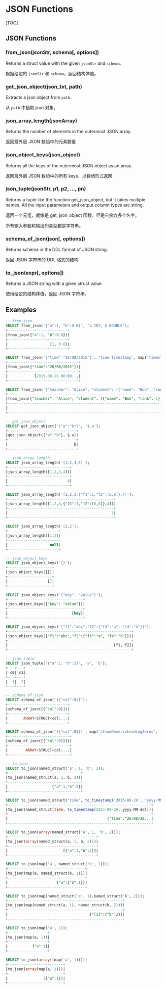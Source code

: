 # JSON Functions

[TOC]

## JSON Functions

### from_json(jsonStr, schema[, options])

Returns a struct value with the given `jsonStr` and `schema`.

根据给定的 `jsonStr` 和 `schema`，返回结构体值。

### get_json_object(json_txt, path)

Extracts a json object from `path`.

从 `path` 中抽取 json 对象。

### json_array_length(jsonArray)

Returns the number of elements in the outermost JSON array.

返回最外层 JSON 数组中的元素数量

### json_object_keys(json_object)

Returns all the keys of the outermost JSON object as an array.

返回最外层 JSON 数组中的所有 keys，以数组形式返回

### json_tuple(jsonStr, p1, p2, ..., pn)

Returns a tuple like the function get_json_object, but it takes multiple names. All the input parameters and output column types are string.

返回一个元组，就像是 get_json_object 函数，但是它接收多个名字。

所有输入参数和输出列类型都是字符串。

### schema_of_json(json[, options])

Returns schema in the DDL format of JSON string.

返回 JSON 字符串的 DDL 格式的结构

### to_json(expr[, options])

Returns a JSON string with a given struct value

使用给定的结构体值，返回 JSON 字符串。

## Examples

```sql
-- from_json
SELECT from_json('{"a":1, "b":0.8}', 'a INT, b DOUBLE');
+---------------------------+
|from_json({"a":1, "b":0.8})|
+---------------------------+
|                   {1, 0.8}|
+---------------------------+

SELECT from_json('{"time":"26/08/2015"}', 'time Timestamp', map('timestampFormat', 'dd/MM/yyyy'));
+--------------------------------+
|from_json({"time":"26/08/2015"})|
+--------------------------------+
|            {2015-08-26 00:00...|
+--------------------------------+

SELECT from_json('{"teacher": "Alice", "student": [{"name": "Bob", "rank": 1}, {"name": "Charlie", "rank": 2}]}', 'STRUCT<teacher: STRING, student: ARRAY<STRUCT<name: STRING, rank: INT>>>');
+--------------------------------------------------------------------------------------------------------+
|from_json({"teacher": "Alice", "student": [{"name": "Bob", "rank": 1}, {"name": "Charlie", "rank": 2}]})|
+--------------------------------------------------------------------------------------------------------+
|                                                                                    {Alice, [{Bob, 1}...|
+--------------------------------------------------------------------------------------------------------+

-- get_json_object
SELECT get_json_object('{"a":"b"}', '$.a');
+-------------------------------+
|get_json_object({"a":"b"}, $.a)|
+-------------------------------+
|                              b|
+-------------------------------+

-- json_array_length
SELECT json_array_length('[1,2,3,4]');
+----------------------------+
|json_array_length([1,2,3,4])|
+----------------------------+
|                           4|
+----------------------------+

SELECT json_array_length('[1,2,3,{"f1":1,"f2":[5,6]},4]');
+------------------------------------------------+
|json_array_length([1,2,3,{"f1":1,"f2":[5,6]},4])|
+------------------------------------------------+
|                                               5|
+------------------------------------------------+

SELECT json_array_length('[1,2');
+-----------------------+
|json_array_length([1,2)|
+-----------------------+
|                   null|
+-----------------------+

-- json_object_keys
SELECT json_object_keys('{}');
+--------------------+
|json_object_keys({})|
+--------------------+
|                  []|
+--------------------+

SELECT json_object_keys('{"key": "value"}');
+----------------------------------+
|json_object_keys({"key": "value"})|
+----------------------------------+
|                             [key]|
+----------------------------------+

SELECT json_object_keys('{"f1":"abc","f2":{"f3":"a", "f4":"b"}}');
+--------------------------------------------------------+
|json_object_keys({"f1":"abc","f2":{"f3":"a", "f4":"b"}})|
+--------------------------------------------------------+
|                                                [f1, f2]|
+--------------------------------------------------------+

-- json_tuple
SELECT json_tuple('{"a":1, "b":2}', 'a', 'b');
+---+---+
| c0| c1|
+---+---+
|  1|  2|
+---+---+

-- schema_of_json
SELECT schema_of_json('[{"col":0}]');
+---------------------------+
|schema_of_json([{"col":0}])|
+---------------------------+
|       ARRAY<STRUCT<col:...|
+---------------------------+

SELECT schema_of_json('[{"col":01}]', map('allowNumericLeadingZeros', 'true'));
+----------------------------+
|schema_of_json([{"col":01}])|
+----------------------------+
|        ARRAY<STRUCT<col:...|
+----------------------------+

-- to_json
SELECT to_json(named_struct('a', 1, 'b', 2));
+---------------------------------+
|to_json(named_struct(a, 1, b, 2))|
+---------------------------------+
|                    {"a":1,"b":2}|
+---------------------------------+

SELECT to_json(named_struct('time', to_timestamp('2015-08-26', 'yyyy-MM-dd')), map('timestampFormat', 'dd/MM/yyyy'));
+-----------------------------------------------------------------+
|to_json(named_struct(time, to_timestamp(2015-08-26, yyyy-MM-dd)))|
+-----------------------------------------------------------------+
|                                             {"time":"26/08/20...|
+-----------------------------------------------------------------+

SELECT to_json(array(named_struct('a', 1, 'b', 2)));
+----------------------------------------+
|to_json(array(named_struct(a, 1, b, 2)))|
+----------------------------------------+
|                         [{"a":1,"b":2}]|
+----------------------------------------+

SELECT to_json(map('a', named_struct('b', 1)));
+-----------------------------------+
|to_json(map(a, named_struct(b, 1)))|
+-----------------------------------+
|                      {"a":{"b":1}}|
+-----------------------------------+

SELECT to_json(map(named_struct('a', 1),named_struct('b', 2)));
+----------------------------------------------------+
|to_json(map(named_struct(a, 1), named_struct(b, 2)))|
+----------------------------------------------------+
|                                     {"[1]":{"b":2}}|
+----------------------------------------------------+

SELECT to_json(map('a', 1));
+------------------+
|to_json(map(a, 1))|
+------------------+
|           {"a":1}|
+------------------+

SELECT to_json(array((map('a', 1))));
+-------------------------+
|to_json(array(map(a, 1)))|
+-------------------------+
|                [{"a":1}]|
+-------------------------+
```